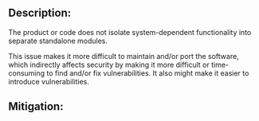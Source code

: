 ## Description:

The product or code does not isolate system-dependent functionality into separate standalone modules.

This issue makes it more difficult to maintain and/or port the software, which indirectly affects security by making it more difficult or time-consuming to find and/or fix vulnerabilities. It also might make it easier to introduce vulnerabilities.

## Mitigation:
